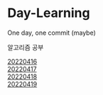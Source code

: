 # Day-Learning
One day, one commit (maybe)

알고리즘 공부

[20220416](./diary/20220416.md)  
[20220417](./diary/20220417.md)  
[20220418](./diary/20220418.md)  
[20220419](./diary/20220419.md)